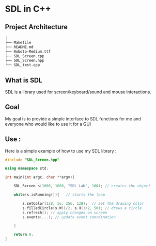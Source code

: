 # SDL in C++

## Project Architecture

```sh
│ 
├── Makefile
├── README.md
├── Roboto-Medium.ttf
├── SDL_Screen.cpp
├── SDL_Screen.hpp
└── SDL_test.cpp
```

## What is SDL

SDL is a library used for screen/keyboard/sound and mouse interactions.

## Goal

My goal is to provide a simple interface to SDL functions for me and everyone who would like to use it for a GUI

## Use : 

Here is a simple example of how to use my SDL library : 

```cpp
#include "SDL_Screen.hpp"

using namespace std;

int main(int argc, char **argv){

    SDL_Screen s(1000, 1000, "SDL_Lab", 160); // creates the object

    while(s.isRunning()){   // starts the loop

        s.setColor(128, 56, 256, 128);  // set the drawing color
        s.filledCircle(s.W()/2, s.H()/2, 50); // draws a circle
        s.refresh(); // apply changes on screen
        s.events(...); // update event coordination

    }

    return 0;
}
```
